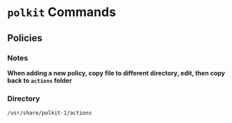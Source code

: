 # `polkit` Commands


## Policies

### Notes
**When adding a new policy, copy file to different directory, edit, then copy back to `actions` folder**

### Directory
```bash
/usr/share/polkit-1/actions
```

